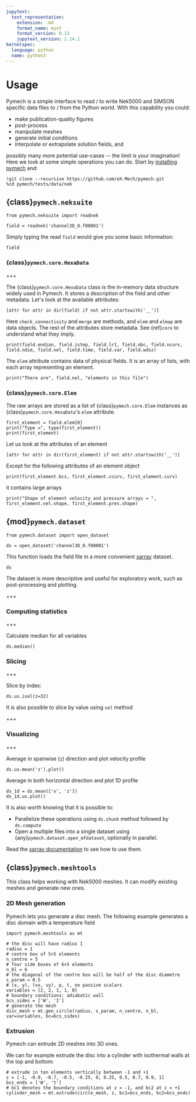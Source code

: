 ```yaml
---
jupytext:
  text_representation:
    extension: .md
    format_name: myst
    format_version: 0.13
    jupytext_version: 1.14.1
kernelspec:
  language: python
  name: python3
---
```


# Usage

Pymech is a simple interface to read / to write Nek5000 and SIMSON specific
data files to / from the Python world. With this capability you could:

- make publication-quality figures
- post-process
- manipulate meshes
- generate initial conditions
- interpolate or extrapolate solution fields, and

possibly many more potential use-cases  -- the limit is your imagination! Here
we look at some simple operations you can do. Start by [installing
pymech](index.rst) and:

```{code-cell} ipython3
!git clone --recursive https://github.com/eX-Mech/pymech.git
%cd pymech/tests/data/nek
```

## {class}`pymech.neksuite`

```{code-cell} ipython3
from pymech.neksuite import readnek

field = readnek('channel3D_0.f00001')
```

Simply typing the read `field` would give you some basic information:

```{code-cell} ipython3
field
```

### {class}`pymech.core.HexaData`

+++

The {class}`pymech.core.HexaData` class is the in-memory data structure widely used in Pymech. It stores a description of the field and other metadata. Let's look at the available attributes:

```{code-cell} ipython3
[attr for attr in dir(field) if not attr.startswith('__')]
```

Here `check_connectivity` and `merge` are methods, and `elem` and `elmap` are data objects. The rest of the attributes store metadata. See {ref}`core` to understand what they imply.

```{code-cell} ipython3
print(field.endian, field.istep, field.lr1, field.nbc, field.ncurv, field.ndim, field.nel, field.time, field.var, field.wdsz)
```

The `elem` attribute contains data of physical fields. It is an array of lists, with each array representing an element.

```{code-cell} ipython3
print("There are", field.nel, "elements in this file")
```

### {class}`pymech.core.Elem`

The raw arrays are stored as a list of {class}`pymech.core.Elem` instances as {class}`pymech.core.HexaData`'s `elem` attribute.

```{code-cell} ipython3
first_element = field.elem[0]
print("Type =", type(first_element))
print(first_element)
```

Let us look at the attributes of an element

```{code-cell} ipython3
[attr for attr in dir(first_element) if not attr.startswith('__')]
```

Except for the following attributes of an element object

```{code-cell} ipython3
print(first_element.bcs, first_element.ccurv, first_element.curv)
```

it contains large arrays

```{code-cell} ipython3
print("Shape of element velocity and pressure arrays = ", first_element.vel.shape, first_element.pres.shape)
```

## {mod}`pymech.dataset`

```{code-cell} ipython3
from pymech.dataset import open_dataset

ds = open_dataset('channel3D_0.f00001')
```

This function loads the field file in a more convenient [xarray](https://xarray.pydata.org) dataset.

```{code-cell} ipython3
ds
```

The dataset is more descriptive and useful for exploratory work, such as post-processing and plotting.

+++

### Computing statistics

+++

Calculate median for all variables

```{code-cell} ipython3
ds.median()
```

### Slicing

+++

Slice by index:

```{code-cell} ipython3
ds.ux.isel(z=32)
```

It is also possible to slice by value using `sel` method

+++

### Visualizing

+++

Average in spanwise (`z`) direction and plot velocity profile

```{code-cell} ipython3
ds.ux.mean('z').plot()
```

Average in both horizontal direction and plot 1D profile

```{code-cell} ipython3
ds_1d = ds.mean(['x', 'z'])
ds_1d.ux.plot()
```

It is also worth knowing that it is possible to:

- Parallelize these operations using `ds.chunk` method followed by `ds.compute`
- Open a multiple files into a single dataset using {any}`pymech.dataset.open_mfdataset`, optionally in parallel.

Read the [xarray documentation](https://xarray.pydata.org/en/stable/quick-overview.html) to see how to use them.

## {class}`pymech.meshtools`

This class helps working with Nek5000 meshes.
It can modify existing meshes and generate new ones.

### 2D Mesh generation

Pymech lets you generate a disc mesh. The following example generates a disc domain with a temperature field

```{code-cell} ipython3
import pymech.meshtools as mt

# the disc will have radius 1
radius = 1
# centre box of 5×5 elements
n_centre = 5
# four side boxes of 6×5 elements
n_bl = 6
# the diagonal of the centre box will be half of the disc diametre 
s_param = 0.5
# (x, y), (vx, vy), p, t, no passive scalars
variables = [2, 2, 1, 1, 0]
# boundary conditions: adiabatic wall
bcs_sides = ['W', 'I']
# generate the mesh
disc_mesh = mt.gen_circle(radius, s_param, n_centre, n_bl, var=variables, bc=bcs_sides)
```

### Extrusion

Pymech can extrude 2D meshes into 3D ones.

We can for example extrude the disc into a cylinder with isothermal walls at the top and bottom:
```{code-cell} ipython3
# extrude in ten elements vertically between -1 and +1
z = [-1, -0.9, -0.7, -0.5, -0.25, 0, 0.25, 0.5, 0.7, 0.9, 1]
bcs_ends = ['W', 't']
# bc1 denotes the boundary conditions at z = -1, and bc2 at z = +1
cylinder_mesh = mt.extrude(circle_mesh, z, bc1=bcs_ends, bc2=bcs_ends)
```
